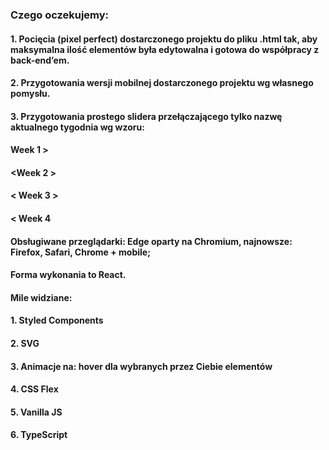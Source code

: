 ### Czego oczekujemy:
#### 1. Pocięcia (pixel perfect) dostarczonego projektu do pliku .html tak, aby maksymalna ilość elementów była edytowalna i gotowa do współpracy z back-end’em.
#### 2. Przygotowania wersji mobilnej dostarczonego projektu wg własnego pomysłu.
#### 3. Przygotowania prostego slidera przełączającego tylko nazwę aktualnego tygodnia wg wzoru:
####  Week 1 >
#### <Week 2 >
#### < Week 3 >
#### < Week 4

#### Obsługiwane przeglądarki: Edge oparty na Chromium, najnowsze: Firefox, Safari, Chrome + mobile;
#### Forma wykonania to React.

#### Mile widziane:
#### 1. Styled Components
#### 2. SVG
#### 3. Animacje na: hover dla wybranych przez Ciebie elementów
#### 4. CSS Flex
#### 5. Vanilla JS
#### 6. TypeScript
